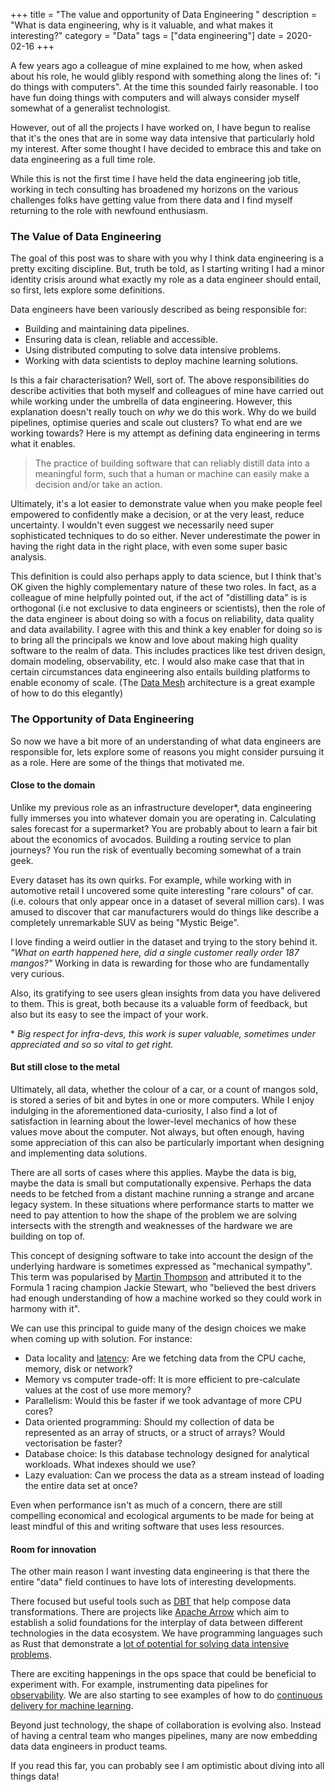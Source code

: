 +++
title = "The value and opportunity of Data Engineering "
description = "What is data engineering, why is it valuable, and what makes it interesting?"
category = "Data"
tags = ["data engineering"]
date = 2020-02-16
+++

A few years ago a colleague of mine explained to me how, when asked about his
role, he would glibly respond with something along the lines of: "i do things
with computers". At the time this sounded fairly reasonable. I too have fun
doing things with computers and will always consider myself somewhat of a
generalist technologist.

However, out of all the projects I have worked on, I have begun to realise that
it's the ones that are in some way data intensive that particularly hold my
interest. After some thought I have decided to embrace this and take on data
engineering as a full time role.

While this is not the first time I have held the data engineering job title,
working in tech consulting has broadened my horizons on the various challenges
folks have getting value from there data and I find myself returning to the
role with newfound enthusiasm.

### The Value of Data Engineering

The goal of this post was to share with you why I think data engineering is a
pretty exciting discipline. But, truth be told, as I starting writing I had a
minor identity crisis around what exactly my role as a data engineer should
entail, so first, lets explore some definitions.

Data engineers have been variously described as being responsible for:

- Building and maintaining data pipelines.
- Ensuring data is clean, reliable and accessible.
- Using distributed computing to solve data intensive problems.
- Working with data scientists to deploy machine learning solutions.

Is this a fair characterisation? Well, sort of. The above responsibilities do
describe activities that both myself and colleagues of mine have carried out
while working under the umbrella of data engineering. However, this explanation
doesn't really touch on  _why_ we do this work. Why do we build pipelines,
optimise queries and scale out clusters? To what end are we working towards?
Here is my attempt as defining data engineering in terms what it enables.

> The practice of building software that can reliably distill data into a
> meaningful form, such that a human or machine can easily make a decision
> and/or take an action.

Ultimately, it's a lot easier to demonstrate value when you make people feel
empowered to confidently make a decision, or at the very least, reduce
uncertainty. I wouldn't even suggest we necessarily need super sophisticated
techniques to do so either. Never underestimate the power in having the right
data in the right place, with even some super basic analysis.


This definition is could also perhaps apply to data science, but I think that's
OK given the highly complementary nature of these two roles. In fact, as a
colleague of mine helpfully pointed out, if the act of "distilling data" is is
orthogonal (i.e not exclusive to data engineers or scientists), then the role
of the data engineer is about doing so with a focus on reliability, data
quality and data availability. I agree with this and think a key enabler for
doing so is to bring all the principals we know and love about making high
quality software to the realm of data. This includes practices like test driven
design, domain modeling, observability, etc. I would also make case that that
in certain circumstances data engineering also entails building platforms to
enable economy of scale. (The [Data Mesh][1] architecture is a great example of
how to do this elegantly)

### The Opportunity of Data Engineering

So now we have a bit more of an understanding of what data engineers are
responsible for, lets explore some of reasons you might consider pursuing it as
a role. Here are some of the things that motivated me.

#### Close to the domain

Unlike my previous role as an infrastructure developer\*, data engineering
fully immerses you into whatever domain you are operating in. Calculating sales
forecast for a supermarket? You are probably about to learn a fair bit about
the economics of avocados. Building a routing service to plan journeys? You run
the risk of eventually becoming somewhat of a train geek.

Every dataset has its own quirks. For example, while working with in automotive
retail I uncovered some quite interesting "rare colours" of car. (i.e. colours
that only appear once in a dataset of several million cars). I was amused to
discover that car manufacturers would do things like describe a completely
unremarkable SUV as being "Mystic Beige".

I love finding a weird outlier in the dataset and trying to the story behind
it. _"What on earth happened here, did a single customer really order 187
mangos?"_ Working in data is rewarding for those who are fundamentally very
curious.

Also, its gratifying to see users glean insights from data you have delivered
to them. This is great, both because its a valuable form of feedback, but also
but its easy to see the impact of your work.


\* _Big respect for infra-devs, this work is super valuable, sometimes under
appreciated and so so vital to get right._

#### But still close to the metal

Ultimately, all data, whether the colour of a car, or a count of mangos sold,
is stored a series of bit and bytes in one or more computers. While I enjoy
indulging in the aforementioned data-curiosity, I also find a lot of
satisfaction in learning about the lower-level mechanics of how these values
move about the computer. Not always, but often enough, having some appreciation
of this can also be particularly important when designing and implementing data
solutions.

There are all sorts of cases where this applies. Maybe the data is big, maybe
the data is small but computationally expensive. Perhaps the data needs to be
fetched from a distant machine running a strange and arcane legacy system. In
these situations where performance starts to matter we need to pay attention to
how the shape of the problem we are solving intersects with the strength and
weaknesses of the hardware we are building on top of.

This concept of designing software to take into account the design of the
underlying hardware is sometimes expressed as "mechanical sympathy". This term
was popularised by [Martin Thompson][2] and attributed it to the Formula 1
racing champion Jackie Stewart, who "believed the best drivers had enough
understanding of how a machine worked so they could work in harmony with it".

We can use this principal to guide many of the design choices we make when
coming up with solution. For instance:

- Data locality and [latency][3]: Are we fetching data from the CPU cache,
  memory, disk or network?
- Memory vs computer trade-off: It is more efficient to pre-calculate values at
  the cost of use more memory?
- Parallelism: Would this be faster if we took advantage of more CPU cores?
- Data oriented programming: Should my collection of data be represented as an
  array of structs, or a struct of arrays? Would vectorisation be faster?
- Database choice: Is this database technology designed for analytical
  workloads. What indexes should we use?
- Lazy evaluation: Can we process the data as a stream instead of loading the
  entire data set at once?

Even when performance isn't as much of a concern, there are still compelling
economical and ecological arguments to be made for being at least mindful of
this and writing software that uses less resources.

#### Room for innovation

The other main reason I want investing data engineering is that there the
entire "data" field continues to have lots of interesting developments.

There focused but useful tools such as [DBT][4] that help compose data
transformations. There are projects like [Apache Arrow][5] which aim to
establish a solid foundations for the interplay of data between different
technologies in the data ecosystem. We have programming languages such as Rust
that demonstrate a [lot of potential for solving data intensive problems][6].

There are exciting happenings in the ops space that could be beneficial to
experiment with. For example, instrumenting data pipelines for
[observability][7]. We are also starting to see examples of how to do
[continuous delivery for machine learning][8].

Beyond just technology, the shape of collaboration is evolving also. Instead of
having a central team who manges pipelines, many are now embedding data data
engineers in product teams.

If you read this far, you can probably see I am optimistic about diving into all things data!

[1]: https://martinfowler.com/articles/data-monolith-to-mesh.html
[2]: https://mechanical-sympathy.blogspot.com
[3]: https://gist.github.com/hellerbarde/2843375
[4]: https://www.getdbt.com
[5]: https://arrow.apache.org
[6]: https://andygrove.io/2018/01/rust-is-for-big-data/
[7]: https://docs.honeycomb.io/learning-about-observability/intro-to-observability/
[8]: https://martinfowler.com/articles/cd4ml.html
